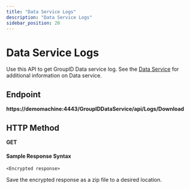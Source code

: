 ```yaml
---
title: "Data Service Logs"
description: "Data Service Logs"
sidebar_position: 20
---
```


# Data Service Logs

Use this API to get GroupID Data service log. See the
[Data Service](/docs/directorymanager/11.0/admincenter/service/dataservice/overview.md) for
additional information on Data service.

## Endpoint

**https://demomachine:4443/GroupIDDataService/api/Logs/Download**

## HTTP Method

**GET**

#### Sample Response Syntax

```
<Encrypted response>
```

Save the encrypted response as a zip file to a desired location.

